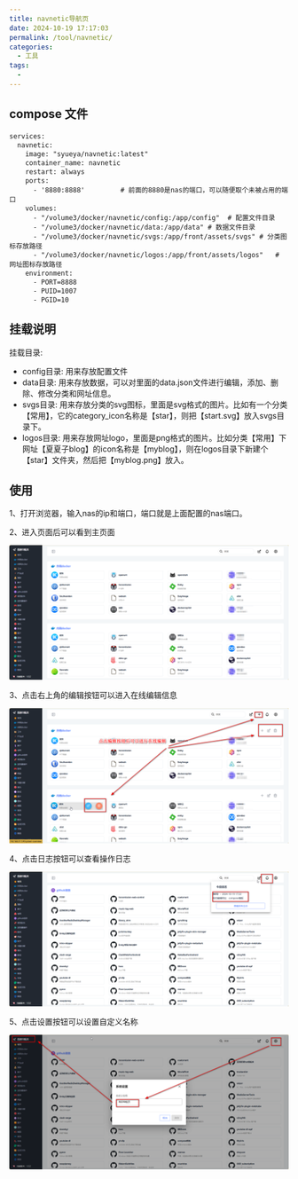 ```yaml
---
title: navnetic导航页
date: 2024-10-19 17:17:03
permalink: /tool/navnetic/
categories:
  - 工具
tags:
  -
---
```

## compose 文件

```
services:
  navnetic:
    image: "syueya/navnetic:latest" 
    container_name: navnetic
    restart: always
    ports:
      - '8880:8888'         # 前面的8880是nas的端口，可以随便取个未被占用的端口
    volumes:
      - "/volume3/docker/navnetic/config:/app/config"  # 配置文件目录
      - "/volume3/docker/navnetic/data:/app/data" # 数据文件目录
      - "/volume3/docker/navnetic/svgs:/app/front/assets/svgs" # 分类图标存放路径
      - "/volume3/docker/navnetic/logos:/app/front/assets/logos"   # 网址图标存放路径
    environment:
      - PORT=8888
      - PUID=1007
      - PGID=10
```

## 挂载说明

挂载目录:
- config目录: 用来存放配置文件
- data目录: 用来存放数据，可以对里面的data.json文件进行编辑，添加、删除、修改分类和网址信息。
- svgs目录: 用来存放分类的svg图标，里面是svg格式的图片。比如有一个分类【常用】，它的category_icon名称是【star】，则把【start.svg】放入svgs目录下。
- logos目录: 用来存放网址logo，里面是png格式的图片。比如分类【常用】下网址【夏夏子blog】的icon名称是【myblog】，则在logos目录下新建个【star】文件夹，然后把【myblog.png】放入。

## 使用

1、打开浏览器，输入nas的ip和端口，端口就是上面配置的nas端口。

2、进入页面后可以看到主页面

![img](./img/0301.png)

3、点击右上角的编辑按钮可以进入在线编辑信息

![img](./img/0302.png)

4、点击日志按钮可以查看操作日志

![img](./img/0303.png)

5、点击设置按钮可以设置自定义名称

![img](./img/0304.png)